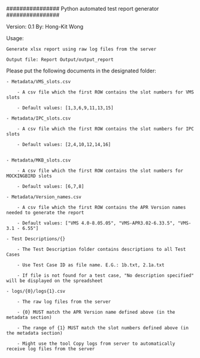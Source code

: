 ################ Python automated test report generator ################

Version: 0.1
By: Hong-Kit Wong

Usage:
	
	Generate xlsx report using raw log files from the server

	Output file: Report Output/output_report

Please put the following documents in the designated folder:

	- Metadata/VMS_slots.csv

		- A csv file which the first ROW contains the slot numbers for VMS slots

		- Default values: [1,3,6,9,11,13,15]
	
	- Metadata/IPC_slots.csv

		- A csv file which the first ROW contains the slot numbers for IPC slots

		- Default values: [2,4,10,12,14,16]


	- Metadata/MKB_slots.csv

		- A csv file which the first ROW contains the slot numbers for MOCKINGBIRD slots

		- Default values: [6,7,8]

	- Metadata/Version_names.csv

		- A csv file which the first ROW contains the APR Version names needed to generate the report

		- Default values: ["VMS 4.0-8.05.05", "VMS-APR3.02-6.33.5", "VMS-3.1 - 6.55"]

	- Test Descriptions/{}

		- The Test Description folder contains descriptions to all Test Cases

		- Use Test Case ID as file name. E.G.: 1b.txt, 2.1a.txt

		- If file is not found for a test case, "No description specified" will be displayed on the spreadsheet

	- logs/{0}/logs{1}.csv

		- The raw log files from the server

		- {0} MUST match the APR Version name defined above (in the metadata section)

		- The range of {1} MUST match the slot numbers defined above (in the metadata section)

		- Might use the tool Copy logs from server to automatically receive log files from the server
